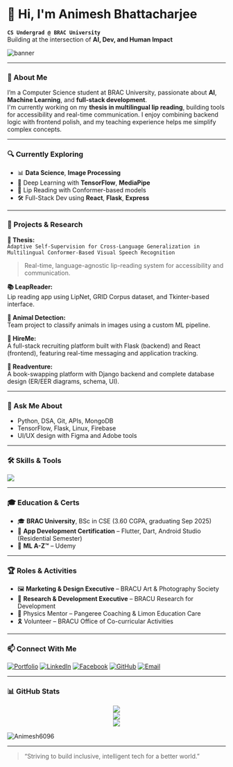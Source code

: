 # 👋 Hi, I'm Animesh Bhattacharjee  
**`CS Undergrad @ BRAC University`**  
Building at the intersection of **AI, Dev, and Human Impact**

<img src="https://capsule-render.vercel.app/api?type=waving&color=0e75b6&height=120&section=header&text=Welcome%20to%20My%20Profile&fontColor=ffffff&fontSize=30&fontAlignY=35" alt="banner"/>

---

### 🚀 About Me
I’m a Computer Science student at BRAC University, passionate about **AI**, **Machine Learning**, and **full-stack development**.  
I'm currently working on my **thesis in multilingual lip reading**, building tools for accessibility and real-time communication. I enjoy combining backend logic with frontend polish, and my teaching experience helps me simplify complex concepts.

---

### 🔍 Currently Exploring
- 📊 **Data Science**, **Image Processing**
- 🔬 Deep Learning with **TensorFlow**, **MediaPipe**
- 🧠 Lip Reading with Conformer-based models
- 🛠️ Full-Stack Dev using **React**, **Flask**, **Express**

---

### 🧠 Projects & Research

**🧪 Thesis:**  
`Adaptive Self-Supervision for Cross-Language Generalization in Multilingual Conformer-Based Visual Speech Recognition`  
> Real-time, language-agnostic lip-reading system for accessibility and communication.

**📚 LeapReader:**  
Lip reading app using LipNet, GRID Corpus dataset, and Tkinter-based interface.

**🧠 Animal Detection:**  
Team project to classify animals in images using a custom ML pipeline.

**💼 HireMe:**  
A full-stack recruiting platform built with Flask (backend) and React (frontend), featuring real-time messaging and application tracking.

**📖 Readventure:**  
A book-swapping platform with Django backend and complete database design (ER/EER diagrams, schema, UI).

---

### 💬 Ask Me About
- Python, DSA, Git, APIs, MongoDB  
- TensorFlow, Flask, Linux, Firebase  
- UI/UX design with Figma and Adobe tools

---

### 🛠️ Skills & Tools
<p>
  <img src="https://skillicons.dev/icons?i=py,cpp,js,ts,html,css,react,django,flask,mongodb,mysql,git,linux,figma,vscode,tensorflow" />
</p>

---

### 🎓 Education & Certs
- 🎓 **BRAC University**, BSc in CSE (3.60 CGPA, graduating Sep 2025)
- 📱 **App Development Certification** – Flutter, Dart, Android Studio (Residential Semester)
- 🤖 **ML A-Z™** – Udemy

---

### 🏆 Roles & Activities
- 🖼️ **Marketing & Design Executive** – BRACU Art & Photography Society  
- 🧪 **Research & Development Executive** – BRACU Research for Development  
- 🎤 Physics Mentor – Pangeree Coaching & Limon Education Care  
- 🎗️ Volunteer – BRACU Office of Co-curricular Activities

---

### 📫 Connect With Me

[![Portfolio](https://img.shields.io/badge/Portfolio-%23a020f0.svg?&style=flat-square&logo=internet-explorer&logoColor=white)](https://animeshbhattacharjeeofficial.netlify.app)
[![LinkedIn](https://img.shields.io/badge/LinkedIn-%230077B5.svg?&style=flat-square&logo=linkedin&logoColor=white)](https://linkedin.com/in/animesh-bhattacharjee-jhalok/)
[![Facebook](https://img.shields.io/badge/Facebook-%231877F2.svg?&style=flat-square&logo=facebook&logoColor=white)](https://facebook.com/animesh.bhattacharjee.6096)
[![GitHub](https://img.shields.io/badge/GitHub-%2312100E.svg?&style=flat-square&logo=github&logoColor=white)](https://github.com/Animesh6096)
[![Email](https://img.shields.io/badge/Gmail-D14836?style=flat-square&logo=gmail&logoColor=white)](mailto:animesh.bhattacharjee.jhalok@gmail.com)

---

### 📊 GitHub Stats

<p align="center">
  <img src="https://github-readme-streak-stats.herokuapp.com/?user=Animesh6096&theme=tokyonight" />
  <br />
  <img src="https://github-readme-stats.vercel.app/api/top-langs?username=Animesh6096&layout=compact&theme=tokyonight&langs_count=8" />
  <br />
  <img src="https://github-readme-stats.vercel.app/api?username=Animesh6096&count_private=true&theme=tokyonight&show_icons=true" />
</p>

<p align="left">
  <img src="https://komarev.com/ghpvc/?username=Animesh6096&label=Profile%20Views&color=0e75b6&style=flat" alt="Animesh6096" />
</p>

---

> “Striving to build inclusive, intelligent tech for a better world.”
